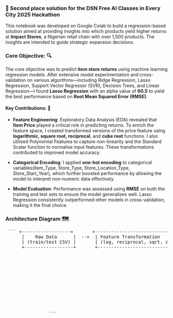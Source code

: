 ### 🥈 Second place solution for the DSN Free AI Classes in Every City 2025 Hackathon

This notebook was developed on Google Colab to build a regression-based solution aimed at providing insights into which products yield higher returns at **Impact Stores**, a Nigerian retail chain with over 1,500 products. The insights are intended to guide strategic expansion decisions.

### Core Objective: 🔍
The core objective was to predict **item store returns** using machine learning regression models. After extensive model experimentation and cross-validation on various algorithms—including Ridge Regression, Lasso Regression, Support Vector Regressor (SVR), Decision Trees, and Linear Regression—I found **Lasso Regression** with an alpha value of **60.5** to yield the best performance based on **Root Mean Squared Error (RMSE)**.

#### Key Contributions: 📝

* **Feature Engineering**:
  Exploratory Data Analysis (EDA) revealed that **Item Price** played a critical role in predicting returns. To enrich the feature space, I created transformed versions of the price feature using **logarithmic, square root, reciprocal**, and **cube root** functions. I also utilised Polynomial Features to capture non-linearity and the Standard Scalar function to normalise input features. These transformations contributed to improved model accuracy.

* **Categorical Encoding**:
  I applied **one-hot encoding** to categorical variables(Item_Type, Store_Type, Store_Location_Type, Store_Start_Year), which further boosted performance by allowing the model to interpret non-numeric data effectively.

* **Model Evaluation**:
  Performance was assessed using **RMSE** on both the training and test sets to ensure the model generalizes well. Lasso Regression consistently outperformed other models in cross-validation, making it the final choice.

### Architecture Diagram 🗺
<pre lang="markdown"> ``` +------------------+       +----------------------------------------+       +-----------------------------+       +------------------------+
      |    Raw Data      |  -->  | Feature Transformation                 |  -->  | One-Hot Encoding            |  -->  | Polynomial Features     |
      | (train/test CSV) |       | (log, reciprocal, sqrt, cube_root)     |       | (Categorical Variables)     |       | (degree = 2)            |
      +------------------+       +----------------------------------------+       +-----------------------------+       +------------------------+
                                                                                                                                    |
                                                                                                                                    v
                                                                                                                         +------------------------+
                                                                                                                         | Standard Scaling       |
                                                                                                                         | (Normalization)        |
                                                                                                                         +------------------------+
                                                                                                                                    |
                                                                                                                                    v
                                                                                                                         +------------------------+
                                                                                                                         |  Lasso Regression      |
                                                                                                                         |  (Training & Prediction)|
                                                                                                                         +------------------------+
                ``` </pre>
                        




